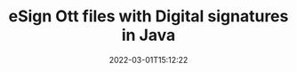 ---
############################# Static ############################
layout: "auto-gen-signature"
date: 2022-03-01T15:12:22
draft: false
operation: Sign
signaturetype: Digital
fileformat: Ott
productName: Java
lang: en
productCode: java
otherformats: pdf doc docx docm dot dotx odt ott xls xlsx xlsm xlsb ods ots xltx xltm pptx pptm
breadcrumb: Put Digital signature on Ott for Java

############################# Head ############################
head_title: "Adding Digital electronic signatures to Ott file with Java"
head_description: "Put Digital Signature on Ott file for Java using a few lines of code. Use the GroupDocs Document Signature API to sign dozens of file formats."

############################# Header ############################
title: "eSign Ott files with Digital signatures in Java"
description: "How to add Digital signature with a few lines of Java code"
bg_image: "https://cms.admin.containerize.com/templates/aspose/App_Themes/V3/images/bg/header1.png"
bg_overlay: false
button:
    enable: true

############################# SubMenu ############################
submenu:
    enable: true

    left:
        img_alt: "GroupDocs.Signature for Java"
        image: "https://cms.admin.containerize.com/templates/groupdocs/images/product-logos/90x90-noborder/groupdocs-signature-java.png"
        product: "GroupDocs.Signature"
        platform: "Java"



############################# About ############################
about:
    enable: true
    title: "About GroupDocs.Signature for Java Digital signatures API"
    content: |
        [GroupDocs.Signature for Java](https://products.groupdocs.com/signature/java/) is a popular API to esign documents with the digital electronic signatures, with digital certificates. For the Digital signatures API uses PFX certificate files to esign document with password protected private and public keys. The Digital signatures might be used to certify business documents with eSign PDF particular page, certify entire Microsoft Office documents like Words, Excel, Powerpoint files, and Open Office documents. Customers can easily manipulate the signatures like editing them, removing or adjust. The API provides a way to search and verify signatures. Moreover, a lot of abilities for signatures customization are provided.
    

############################# Steps ############################
steps:
    enable: true
    title_left: "Steps to sign Ott with Digital in Java"
    content_left: |
        [GroupDocs.Signature for Java](https://products.groupdocs.com/signature/java/) provides ability to sign Ott documents with Digital signatures quickly and easily.
        
        * Create an instance of Signature class providing Ott file supposed to signing as path or memory stream
        * Instantiate SignOptions class and set all demanded data.
        * Invoke the Signature.Sign() method passing output Ott file or memory stream

    title_right: " System Requirements"
    content_right: |
        GroupDocs.Signature for Java are supported on all major platforms and operating systems. Before executing the code below, please make sure that you have the following prerequisites installed on your system.

        * Operating systems: Microsoft Windows, Linux, MacOS
        * Development environments: NetBeans, Intellij IDEA, Eclipse, etc.
        * Java runtime: J2SE 6.0 and above
        * Get the latest GroupDocs.Signature for Java from [Maven](https://repository.groupdocs.com/webapp/#/artifacts/browse/tree/General/repo/com/groupdocs/groupdocs-signature)
         
    code: |
        ```java    
                
        // Set up input Ott file
        String filePath = "input.ott";
        // Set up output file
        String outputFilePath = "output.ott";
        // Provide digital certificate
        String certificateFilePath = "certificate.pfx";

        // Instantiate Signature for input file
        Signature signature = new Signature(filePath);

        //Provide sign options
        DigitalSignOptions options = new DigitalSignOptions(certificateFilePath);

        // set certificate password
        options.setPassword("1234567890");

        // set signature position
        options.setLeft(50);
        options.setTop(200);

        // sign Ott document
        SignResult result = signature.sign(outputFilePath, options);

        ```

############################# Demos ############################
demos:
    enable: true
    title: "Signing Ott documents with Digital Live Demo"
    content: |
       Sign Ott file with various signatures right now by visiting the [GroupDocs.Signature App](https://products.groupdocs.app/signature/family) website. Free online demo waiting for you.          

############################# More Formats ############################
more_formats:
    enable: true
    title: "Other supported Digital signatures for Java"
    content: |
        "You can also sign Ott with other signature types. Please see the list below."
    format: 
       
       
back_to_top:
    enable: true
---